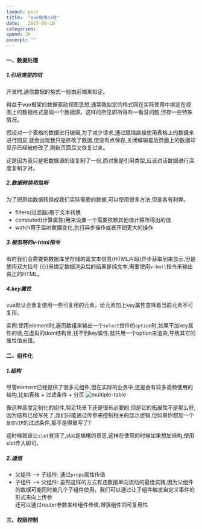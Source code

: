 ```yaml
---
layout: post
title:  "Vue使用小结"
date:   2017-08-10
categories: 
spend: 2h
excerpt: ""
---
```


#### 一、数据处理
##### 1.引用类型的坑

开发时,通信数据的格式一般由前端来拟定。

得益于vue框架的数据驱动视图思想,通常我拟定的格式同在实际使用中绑定在视图上的数据格式是同一个数据源。这样的所见即所得咋一看没问题,但存一些特殊情况。

假设对一个表格的数据进行编辑,为了减少请求,通过赋值直接使用表格上的数据来进行回显,就会出现我只是修改了数据,但没有点保存,关闭编辑框后页面上的数据却显示已经被修改了,刷新页面后又恢复过来。

这是因为我只是把数据源的值复制了一份,而对象是引用类型,应该对该数据进行深度复制才对。

##### 2.数据转换和监听
为了把原始数据转换成我们实际需要的数据,可以使用很多方法,但是各有利弊。

* filters(过滤器)用于文本转换
* computed(计算属性)用来设置一个需要依赖其他值计算所得出的值
* watch用于监听数据变化,执行异步操作或者开销更大的操作

##### 3.被忽略的v-html指令
有时我们会需要把数据库里存储的富文本信息(HTML片段)异步获取到来显示,但是使用双大括号 \{\{}}来绑定数据渲染后的结果是纯文本,需要使用`v-hmtl`指令来输出真正的HTML。

##### 4.key属性
vue默认会重复使用一些可复用的元素，给元素加上key属性意味着当前元素不可复用。

实例:使用element时,遍历数组来输出一个`select`控件的`option`时,如果不加key属性的话,在虚拟的dom结构里,找不到key属性,就共用一个option来渲染,导致其它的属性值出错。

#### 二、组件化
##### 1.结构

尽管element已经提供了很多元组件,但在实际的业务中,还是会有较多高频使用的结构,比如表格 + 过滤条件 + 分页
![multiple-table](http://navcd-1252873427.cosgz.myqcloud.com/head_img/%E5%B1%8F%E5%B9%95%E5%BF%AB%E7%85%A7%202017-10-16%20%E4%B8%8B%E5%8D%887.06.03.png)

像这种高度定制化的组件,特定场景下还是很有必要的,但是它的拓展性不是那么好,因为结构已经写死了,我们只能通过传参来控制相关的显示逻辑,但如果你想加一个`是否VIP`的过滤条件,那不是得重写了?

这时候就该让`slot`登场了,slot是插槽的意思,这样在使用的时候如果想加结构,使用slot传入即可。

##### 2.通信
* 父组件 ——> 子组件: 通过`props`属性传值
* 子组件 ——> 父组件: 虽然这样的方式有违数据单向流动的最佳实践,因为父组件的数据可能同时被几个子组件使用。我们可以通过让子组件触发自定义事件的形式来向上传参  
还可以通过router参数来给组件传值,增强组件的可复用性

#### 三、权限控制